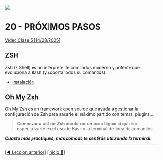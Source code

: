 ![](../Images/header.jpg)

# 20 - PRÓXIMOS PASOS

[Vídeo Clase 5 [14/08/2025]](https://www.twitch.tv/videos/2540505212)

## ZSH

Zsh (Z Shell) es un intérprete de comandos moderno y potente que evoluciona a Bash (y soporta todos su comandos).

* [Instalación](https://github.com/ohmyzsh/ohmyzsh/wiki/Installing-ZSH)

## Oh My Zsh 

[Oh My Zsh](https://ohmyz.sh/) es un framework open source que ayuda a gestionar la configuración de Zsh para sacarle el máximo partido con temas, plugins...

> Comenzar a utilizar Zsh puede ser un paso lógico si quieres especializarte en el uso de Bash y la terminal de línea de comandos.

***Cuanto más practiques, más cómodo te sentirás utilizando la terminal.***

---

[[◀️ Lección anterior](./19_WARP.md)] [[Inicio 🔼](../README.md)]